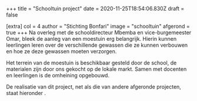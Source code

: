 +++
title = "Schooltuin project"
date = 2020-11-25T18:54:06.830Z
draft = false

[extra]
col = 4
author = "Stichting Bonfari"
image = "schooltuin"
afgerond = true
+++
Na overleg met de schooldirecteur Mbemba en vice-burgemeester Omar, bleek de aanleg van een moestuin erg belangrijk. Hierin kunnen leerlingen leren over de verschillende gewassen die ze kunnen verbouwen en hoe ze deze gewassen moeten verzorgen.

Het terrein van de moestuin is beschikbaar gesteld door de school, de materialen zijn door ons gekocht op de lokale markt. Samen met docenten en leerlingen is de omheining opgebouwd. 

De realisatie van dit project, net als die van andere afgeronde projecten, staat hieronder .